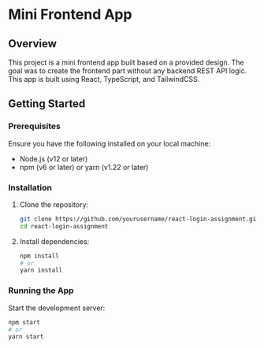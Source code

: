 # Mini Frontend App

## **Overview**

This project is a mini frontend app built based on a provided design. The goal was to create the frontend part without any backend REST API logic. This app is built using React, TypeScript, and TailwindCSS.

## **Getting Started**

### **Prerequisites**

Ensure you have the following installed on your local machine:

- Node.js (v12 or later)
- npm (v6 or later) or yarn (v1.22 or later)

### **Installation**

1. Clone the repository:

   ```bash
   git clone https://github.com/yourusername/react-login-assignment.git
   cd react-login-assignment
   ```

2. Install dependencies:
   ```bash
   npm install
   # or
   yarn install
   ```

### **Running the App**

Start the development server:

```bash
npm start
# or
yarn start
```
